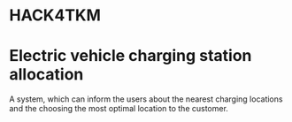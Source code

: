 # HACK4TKM

# Electric vehicle charging station allocation
A system, which can inform the users about the nearest charging locations and the choosing the most optimal location to the customer.
